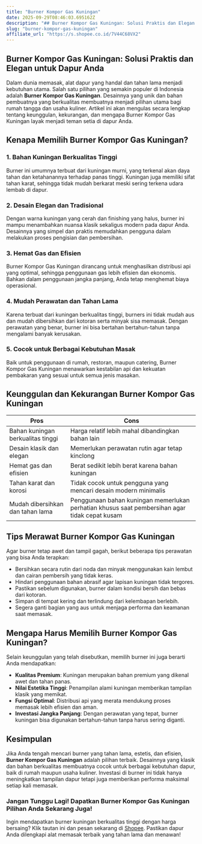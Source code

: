 ```yaml
---
title: "Burner Kompor Gas Kuningan"
date: 2025-09-29T08:46:03.695162Z
description: "## Burner Kompor Gas Kuningan: Solusi Praktis dan Elegan untuk Dapur Anda..."
slug: "burner-kompor-gas-kuningan"
affiliate_url: "https://s.shopee.co.id/7V44C68VX2"
---
```

## Burner Kompor Gas Kuningan: Solusi Praktis dan Elegan untuk Dapur Anda

Dalam dunia memasak, alat dapur yang handal dan tahan lama menjadi kebutuhan utama. Salah satu pilihan yang semakin populer di Indonesia adalah **Burner Kompor Gas Kuningan**. Desainnya yang unik dan bahan pembuatnya yang berkualitas membuatnya menjadi pilihan utama bagi rumah tangga dan usaha kuliner. Artikel ini akan mengulas secara lengkap tentang keunggulan, kekurangan, dan mengapa Burner Kompor Gas Kuningan layak menjadi teman setia di dapur Anda.

## Kenapa Memilih Burner Kompor Gas Kuningan?

### 1. Bahan Kuningan Berkualitas Tinggi

Burner ini umumnya terbuat dari kuningan murni, yang terkenal akan daya tahan dan ketahanannya terhadap panas tinggi. Kuningan juga memiliki sifat tahan karat, sehingga tidak mudah berkarat meski sering terkena udara lembab di dapur.

### 2. Desain Elegan dan Tradisional

Dengan warna kuningan yang cerah dan finishing yang halus, burner ini mampu menambahkan nuansa klasik sekaligus modern pada dapur Anda. Desainnya yang simpel dan praktis memudahkan pengguna dalam melakukan proses pengisian dan pembersihan.

### 3. Hemat Gas dan Efisien

Burner Kompor Gas Kuningan dirancang untuk menghasilkan distribusi api yang optimal, sehingga penggunaan gas lebih efisien dan ekonomis. Bahkan dalam penggunaan jangka panjang, Anda tetap menghemat biaya operasional.

### 4. Mudah Perawatan dan Tahan Lama

Karena terbuat dari kuningan berkualitas tinggi, burners ini tidak mudah aus dan mudah dibersihkan dari kotoran serta minyak sisa memasak. Dengan perawatan yang benar, burner ini bisa bertahan bertahun-tahun tanpa mengalami banyak kerusakan.

### 5. Cocok untuk Berbagai Kebutuhan Masak

Baik untuk penggunaan di rumah, restoran, maupun catering, Burner Kompor Gas Kuningan menawarkan kestabilan api dan kekuatan pembakaran yang sesuai untuk semua jenis masakan.

## Keunggulan dan Kekurangan Burner Kompor Gas Kuningan

| **Pros**                                | **Cons**                                |
|-----------------------------------------|-----------------------------------------|
| Bahan kuningan berkualitas tinggi      | Harga relatif lebih mahal dibandingkan bahan lain |
| Desain klasik dan elegan               | Memerlukan perawatan rutin agar tetap kinclong |
| Hemat gas dan efisien                  | Berat sedikit lebih berat karena bahan kuningan |
| Tahan karat dan korosi                | Tidak cocok untuk pengguna yang mencari desain modern minimalis |
| Mudah dibersihkan dan tahan lama     | Penggunaan bahan kuningan memerlukan perhatian khusus saat pembersihan agar tidak cepat kusam |

## Tips Merawat Burner Kompor Gas Kuningan

Agar burner tetap awet dan tampil gagah, berikut beberapa tips perawatan yang bisa Anda terapkan:

- Bersihkan secara rutin dari noda dan minyak menggunakan kain lembut dan cairan pembersih yang tidak keras.
- Hindari penggunaan bahan abrasif agar lapisan kuningan tidak tergores.
- Pastikan sebelum digunakan, burner dalam kondisi bersih dan bebas dari kotoran.
- Simpan di tempat kering dan terlindung dari kelembapan berlebih.
- Segera ganti bagian yang aus untuk menjaga performa dan keamanan saat memasak.

## Mengapa Harus Memilih Burner Kompor Gas Kuningan?

Selain keunggulan yang telah disebutkan, memilih burner ini juga berarti Anda mendapatkan:

- **Kualitas Premium**: Kuningan merupakan bahan premium yang dikenal awet dan tahan panas.
- **Nilai Estetika Tinggi**: Penampilan alami kuningan memberikan tampilan klasik yang memikat.
- **Fungsi Optimal**: Distribusi api yang merata mendukung proses memasak lebih efisien dan aman.
- **Investasi Jangka Panjang**: Dengan perawatan yang tepat, burner kuningan bisa digunakan bertahun-tahun tanpa harus sering diganti.

## Kesimpulan

Jika Anda tengah mencari burner yang tahan lama, estetis, dan efisien, **Burner Kompor Gas Kuningan** adalah pilihan terbaik. Desainnya yang klasik dan bahan berkualitas membuatnya cocok untuk berbagai kebutuhan dapur, baik di rumah maupun usaha kuliner. Investasi di burner ini tidak hanya meningkatkan tampilan dapur tetapi juga memberikan performa maksimal setiap kali memasak.

### Jangan Tunggu Lagi! Dapatkan Burner Kompor Gas Kuningan Pilihan Anda Sekarang Juga!

Ingin mendapatkan burner kuningan berkualitas tinggi dengan harga bersaing? Klik tautan ini dan pesan sekarang di [Shopee](https://s.shopee.co.id/7V44C68VX2). Pastikan dapur Anda dilengkapi alat memasak terbaik yang tahan lama dan menawan!
